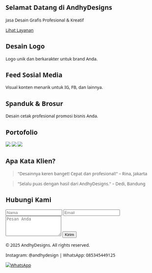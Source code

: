 <!DOCTYPE html>
<html lang="id">
<head>
  <meta charset="UTF-8" />
  <meta name="viewport" content="width=device-width, initial-scale=1.0" />
  <title>AndhyDesigns</title>
  <script src="https://cdn.tailwindcss.com"></script>
  <style>
    body { font-family: 'Segoe UI', sans-serif; }
  </style>
</head>
<body class="bg-white text-gray-800">

  <!-- Hero Section -->
  <section class="text-center py-16 bg-gradient-to-r from-blue-500 to-indigo-600 text-white">
    <h1 class="text-5xl font-bold">Selamat Datang di AndhyDesigns</h1>
    <p class="mt-4 text-xl">Jasa Desain Grafis Profesional & Kreatif</p>
    <a href="#layanan" class="mt-6 inline-block bg-white text-blue-600 font-semibold px-6 py-2 rounded-full shadow hover:bg-gray-100 transition">Lihat Layanan</a>
  </section>

  <!-- Layanan Section -->
  <section id="layanan" class="grid grid-cols-1 md:grid-cols-3 gap-6 p-8">
    <div class="bg-white p-6 rounded-2xl shadow">
      <h2 class="text-2xl font-bold mb-2">Desain Logo</h2>
      <p>Logo unik dan berkarakter untuk brand Anda.</p>
    </div>
    <div class="bg-white p-6 rounded-2xl shadow">
      <h2 class="text-2xl font-bold mb-2">Feed Sosial Media</h2>
      <p>Visual konten menarik untuk IG, FB, dan lainnya.</p>
    </div>
    <div class="bg-white p-6 rounded-2xl shadow">
      <h2 class="text-2xl font-bold mb-2">Spanduk & Brosur</h2>
      <p>Desain cetak profesional promosi bisnis Anda.</p>
    </div>
  </section>

  <!-- Portofolio Section -->
  <section class="bg-gray-100 p-8">
    <h2 class="text-3xl font-bold text-center mb-6">Portofolio</h2>
    <div class="grid grid-cols-1 md:grid-cols-3 gap-4">
      <img src="https://via.placeholder.com/300x200?text=Desain+1" class="rounded-xl shadow-md">
      <img src="https://via.placeholder.com/300x200?text=Desain+2" class="rounded-xl shadow-md">
      <img src="https://via.placeholder.com/300x200?text=Desain+3" class="rounded-xl shadow-md">
    </div>
  </section>

  <!-- Testimoni Section -->
  <section class="p-8 bg-white">
    <h2 class="text-3xl font-bold text-center mb-6">Apa Kata Klien?</h2>
    <div class="space-y-4 max-w-2xl mx-auto">
      <blockquote class="bg-blue-100 p-4 rounded-lg">"Desainnya keren banget! Cepat dan profesional!" – Rina, Jakarta</blockquote>
      <blockquote class="bg-blue-100 p-4 rounded-lg">"Selalu puas dengan hasil dari AndhyDesigns." – Dedi, Bandung</blockquote>
    </div>
  </section>

  <!-- Kontak Section -->
  <section class="p-8 bg-gray-50">
    <h2 class="text-3xl font-bold text-center mb-4">Hubungi Kami</h2>
    <form class="max-w-md mx-auto space-y-4">
      <input type="text" placeholder="Nama" class="w-full p-3 rounded border" required>
      <input type="email" placeholder="Email" class="w-full p-3 rounded border" required>
      <textarea placeholder="Pesan Anda" class="w-full p-3 rounded border" rows="4" required></textarea>
      <button type="submit" class="bg-blue-600 text-white px-6 py-2 rounded-full hover:bg-blue-700 transition">Kirim</button>
    </form>
  </section>

  <!-- Footer -->
  <footer class="bg-indigo-700 text-white text-center p-6">
    <p>© 2025 AndhyDesigns. All rights reserved.</p>
    <p>Instagram: @andhydesign | WhatsApp: 085345449125</p>
  </footer>

  <!-- Floating WhatsApp Button -->
  <a href="https://wa.me/6285345449125" target="_blank" class="fixed bottom-4 right-4 bg-green-500 p-4 rounded-full shadow-lg hover:bg-green-600 transition">
    <img src="https://upload.wikimedia.org/wikipedia/commons/6/6b/WhatsApp.svg" alt="WhatsApp" class="w-6 h-6">
  </a>

</body>
</html>
